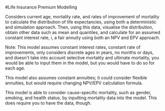 #Life Insurance Premium Modelling

Considers current age, mortality rate, and rates of improvement of mortality to calculate the distribution of life expectancies, using both a deterministic and simulation approach.
Then, using this data, visualise the distribution, obtain other data such as mean and quantiles, and calculate for an assumed constant interest rate, i, a fair annuity using both an NPV and EPV approach.

Note: This model assumes constant interest rates, constant rate of improvements, only considers discrete ages in years, no months or days, and doesn't take into account selective mortality and ultimate mortality, you would be able to input them in the model, but you would have to do so for each age.

This model also assumes constant annuities; it could consider flexible annuities, but would require changing NPV/EPV calculation formula.

This model is able to consider cause-specific mortality, such as gender, smoking, and health status, by inputting mortality data into the model.
This does require you to have the data, though.
